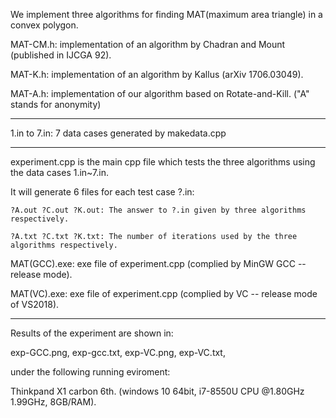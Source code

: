 We implement three algorithms for finding MAT(maximum area triangle) in a convex polygon.

  MAT-CM.h: implementation of an algorithm by Chadran and Mount (published in IJCGA 92).

  MAT-K.h: implementation of an algorithm by Kallus (arXiv 1706.03049).

  MAT-A.h: implementation of our algorithm based on Rotate-and-Kill.  ("A" stands for anonymity)

------

1.in to 7.in: 
    7 data cases generated by makedata.cpp

------

experiment.cpp is the main cpp file which tests the three algorithms using the data cases 1.in~7.in.

  It will generate 6 files for each test case ?.in:

    ?A.out ?C.out ?K.out: The answer to ?.in given by three algorithms respectively.

    ?A.txt ?C.txt ?K.txt: The number of iterations used by the three algorithms respectively.

MAT(GCC).exe: exe file of experiment.cpp (complied by MinGW GCC -- release mode).

MAT(VC).exe: exe file of experiment.cpp (complied by VC -- release mode of VS2018).

------

Results of the experiment are shown in:

  exp-GCC.png, exp-gcc.txt, exp-VC.png, exp-VC.txt,
  
under the following running eviroment:

   Thinkpand X1 carbon 6th. (windows 10 64bit, i7-8550U CPU @1.80GHz 1.99GHz, 8GB/RAM).
